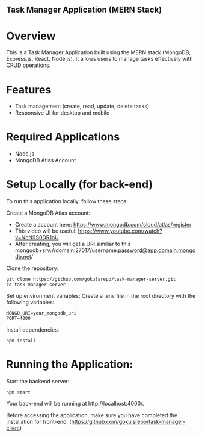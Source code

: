 ## Task Manager Application (MERN Stack)

# Overview
This is a Task Manager Application built using the MERN stack (MongoDB, Express.js, React, Node.js). It allows users to manage tasks effectively with CRUD operations.

# Features
- Task management (create, read, update, delete tasks)
- Responsive UI for desktop and mobile

# Required Applications
- Node.js
- MongoDB Atlas Account

# Setup Locally (for back-end)
To run this application locally, follow these steps:

Create a MongoDB Atlas account:

- Create a account here: https://www.mongodb.com/cloud/atlas/register
- This video will be useful: https://www.youtube.com/watch?v=NcN9S0DR1nU
- After creating, you will get a URI similiar to this mongodb+srv://domain:27017/username:password@app.domain.mongodb.net/

Clone the repository:
```
git clone https://github.com/gokulsrepo/task-manager-server.git
cd task-manager-server
```
Set up environment variables:
Create a .env file in the root directory with the following variables:
```
MONGO_URI=your_mongodb_uri
PORT=4000
```
Install dependencies:
```
npm install
```
# Running the Application:

Start the backend server:
```
npm start
```
Your back-end will be running at http://localhost:4000/.

Before accessing the application, make sure you have completed the installation for front-end. (https://github.com/gokulsrepo/task-manager-client)
